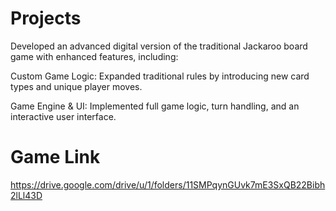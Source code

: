 # Projects
Developed an advanced digital version of the traditional Jackaroo board game with enhanced features, including:

Custom Game Logic: Expanded traditional rules by introducing new card types and unique player moves.

Game Engine & UI: Implemented full game logic, turn handling, and an interactive user interface.

# Game Link
https://drive.google.com/drive/u/1/folders/11SMPqynGUvk7mE3SxQB22Bibh2lLl43D
